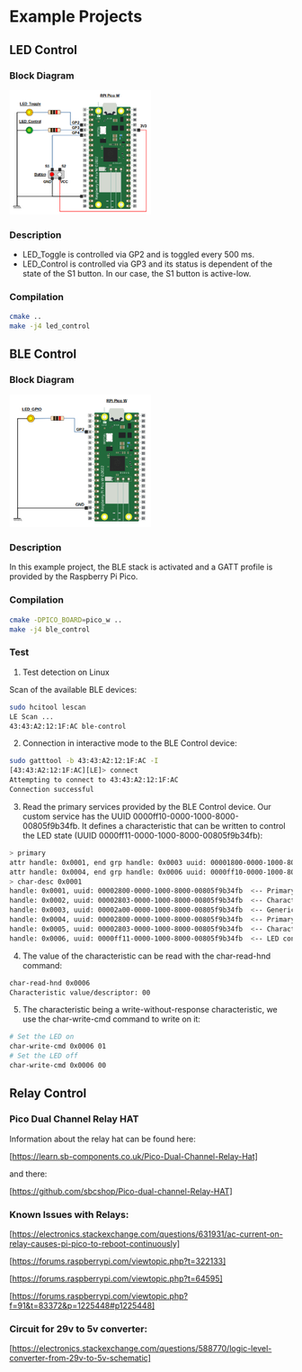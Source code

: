 # Example Projects

## LED Control

### Block Diagram

<img src="../images/example_projects/led_control_diagram.png" alt="LED Control Diagram" width="50%" height="10%" title="LED Control Diagram">

### Description

- LED_Toggle is controlled via GP2 and is toggled every 500 ms.
- LED_Control is controlled via GP3 and its status is dependent of the state of the S1 button. In our case, the S1 button is active-low.

### Compilation

```bash
cmake ..
make -j4 led_control
```

## BLE Control

### Block Diagram

<img src="../images/example_projects/ble_control_diagram.png" alt="BLE Control Diagram" width="50%" height="10%" title="BLE Control Diagram">

### Description

In this example project, the BLE stack is activated and a GATT profile is provided by the Raspberry Pi Pico.

### Compilation

```bash
cmake -DPICO_BOARD=pico_w ..
make -j4 ble_control
```

### Test

1. Test detection on Linux

Scan of the available BLE devices:
```bash
sudo hcitool lescan
LE Scan ...
43:43:A2:12:1F:AC ble-control
```

2. Connection in interactive mode to the BLE Control device:
```bash
sudo gatttool -b 43:43:A2:12:1F:AC -I
[43:43:A2:12:1F:AC][LE]> connect
Attempting to connect to 43:43:A2:12:1F:AC
Connection successful
```

3. Read the primary services provided by the BLE Control device. Our custom service has the UUID 0000ff10-0000-1000-8000-00805f9b34fb. It defines a characteristic that can be written to control the LED state (UUID 0000ff11-0000-1000-8000-00805f9b34fb):
```bash
> primary
attr handle: 0x0001, end grp handle: 0x0003 uuid: 00001800-0000-1000-8000-00805f9b34fb  <-- Generic Access Profile
attr handle: 0x0004, end grp handle: 0x0006 uuid: 0000ff10-0000-1000-8000-00805f9b34fb  <-- Our control service
> char-desc 0x0001
handle: 0x0001, uuid: 00002800-0000-1000-8000-00805f9b34fb  <-- Primary service
handle: 0x0002, uuid: 00002803-0000-1000-8000-00805f9b34fb  <-- Characteristic information
handle: 0x0003, uuid: 00002a00-0000-1000-8000-00805f9b34fb  <-- Generic Access service (name)
handle: 0x0004, uuid: 00002800-0000-1000-8000-00805f9b34fb  <-- Primary service
handle: 0x0005, uuid: 00002803-0000-1000-8000-00805f9b34fb  <-- Characteristic information
handle: 0x0006, uuid: 0000ff11-0000-1000-8000-00805f9b34fb  <-- LED control custom characteristic
```

4. The value of the characteristic can be read with the char-read-hnd command:
```bash
char-read-hnd 0x0006
Characteristic value/descriptor: 00
```

5. The characteristic being a write-without-response characteristic, we use the char-write-cmd command to write on it:
```bash
# Set the LED on
char-write-cmd 0x0006 01
# Set the LED off
char-write-cmd 0x0006 00
```

## Relay Control

### Pico Dual Channel Relay HAT

Information about the relay hat can be found here:

[https://learn.sb-components.co.uk/Pico-Dual-Channel-Relay-Hat]

and there:

[https://github.com/sbcshop/Pico-dual-channel-Relay-HAT]

### Known Issues with Relays:

[https://electronics.stackexchange.com/questions/631931/ac-current-on-relay-causes-pi-pico-to-reboot-continuously]

[https://forums.raspberrypi.com/viewtopic.php?t=322133]

[https://forums.raspberrypi.com/viewtopic.php?t=64595]

[https://forums.raspberrypi.com/viewtopic.php?f=91&t=83372&p=1225448#p1225448]

### Circuit for 29v to 5v converter:

[https://electronics.stackexchange.com/questions/588770/logic-level-converter-from-29v-to-5v-schematic]
